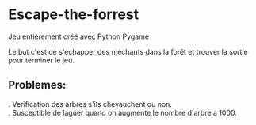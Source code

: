 # Escape-the-forrest
Jeu entièrement créé avec Python Pygame


Le but c'est de s'echapper des méchants dans la forêt et trouver la sortie pour terminer le jeu.

## Problemes:
. Verification des arbres s'ils chevauchent ou non.<br>
. Susceptible de laguer quand on augmente le nombre d'arbre a 1000.
